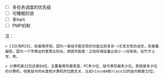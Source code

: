 * [ ] 多任务调度的优先级
* [ ] 可睡眠的锁
* [ ] 多hart
* [ ] PMP机制

注：

```
> CISC和RISC，前者程序短，因为一条指令能实现的功能比较复杂->文言文和白话文，前者篇幅短，因为一个字表达的意思比较长。原因可能是：之前存储设备比较小->没有纸，在竹子上写，贵。

> 计算机是32位还是64位，主要看寄存器宽度，PC多少位、指令寄存器多少位，那就是多少位的计算机，但是指令的长度和计算机的位数无关，比如riscv64和riscv32的指令都是32位。
```
